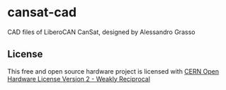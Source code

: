# cansat-cad
CAD files of LiberoCAN CanSat, designed by Alessandro Grasso

## License
This free and open source hardware project is licensed with [CERN Open Hardware License Version 2 - Weakly Reciprocal](https://ohwr.org/project/cernohl/-/wikis/uploads/82b567f43ce515395f7ddbfbad7a8806/cern_ohl_w_v2.txt)
